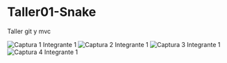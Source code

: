 # Taller01-Snake
Taller git y mvc

![Captura 1 Integrante 1](https://user-images.githubusercontent.com/107821723/194209559-4487400b-2ac1-46c1-8bac-3cbbfb40329c.PNG)
![Captura 2 Integrante 1](https://user-images.githubusercontent.com/107821723/194209564-83ae2995-dcd4-4acb-97fe-07a00dd76da9.PNG)
![Captura 3 Integrante 1](https://user-images.githubusercontent.com/107821723/194209573-6c4261bb-19a2-4626-9af3-c12482409e26.PNG)
![Captura 4 Integrante 1](https://user-images.githubusercontent.com/107821723/194209576-57b16701-451c-4d3b-a103-0ecca59f030e.PNG)
